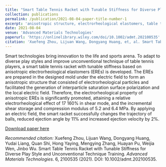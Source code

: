 ```yaml
---
title: "Smart Table Tennis Racket with Tunable Stiffness for Diverse Play Styles and Unconventional Technique Training"
collection: publications
permalink: /publication/2021-08-04-paper-title-number-1
excerpt: 'anisotropic structure, electrorheological elastomers, table tennis racket, tunable stiffness'
date: 2021-08-04
venue: 'Advanced Materials Technologies'
paperurl: 'https://onlinelibrary.wiley.com/doi/10.1002/admt.202100535'
citation: 'Xuefeng Zhou, Lijuan Wang, Dongyang Huang, et, al. Smart Table Tennis Racket with Tunable Stiffness for Diverse Play Style and Unconventional Technique Training. *Advanced Materials Technologies*. 6, 2100535 (2021).'
---
```

Smart technologies bring innovation to the life and sports arena. To adapt to diverse play styles and improve unconventional technique of table tennis players, a smart table tennis racket with tunable stiffness based on anisotropic electrorheological elastomers (EREs) is developed. The EREs are prepared in the designed mold under the electric field to form an anisotropic structure that consisted of electrorheological particles and facilitated the generation of interparticle saturation surface polarization and the local electric field. Therefore, the electrorheological property of anisotropic EREs is significantly promoted, attaining a relative electrorheological effect of 17 160% in shear mode, and the incremental shear storage and compression modulus of 5.2 and 6.4 MPa. By applying an electric field, the smart racket successfully changes the trajectory of balls, reduced ejection angle by 11% and increased ejection velocity by 2%.

[Download paper here](https://www.researchgate.net/publication/353695592_Smart_Table_Tennis_Racket_with_Tunable_Stiffness_for_Diverse_Play_Styles_and_Unconventional_Technique_Training)

*Recommended citation:* Xuefeng Zhou, Lijuan Wang, Dongyang Huang, Yudai Liang, Quan Shi, Hong Yaying, Mengying Zhang, Huayan Pu, Weijia Wen, Jinbo Wu. Smart Table Tennis Racket with Tunable Stiffness for Diverse Play Style and Unconventional Technique Training. *Advanced Materials Technologies*. 6, 2100535 (2021). DOI: 10.1002/admt.202100535.
